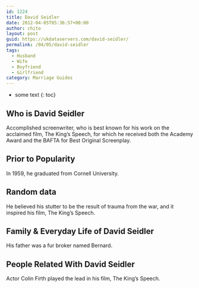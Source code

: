 ```yaml
---
id: 1224
title: David Seidler
date: 2012-04-05T05:36:57+00:00
author: chito
layout: post
guid: https://ukdataservers.com/david-seidler/
permalink: /04/05/david-seidler
tags:
  - Husband
  - Wife
  - Boyfriend
  - Girlfriend
category: Marriage Guides
---
```


* some text
{: toc}


## Who is  David Seidler
                  
                  
                  
Accomplished screenwriter, who is best known for his work on the acclaimed film, The King&#8217;s Speech, for which he received both the Academy Award and the BAFTA for Best Original Screenplay.
                  
                
                
                
## Prior to Popularity 
                  
                  
                  
In 1959, he graduated from Cornell University.
                  
                
                
                
## Random data 
                  
                  
                  
He believed his stutter to be the result of trauma from the war, and it inspired his film, The King&#8217;s Speech.
                  
                
                
                
## Family & Everyday Life of David Seidler
                  
                  
                  
His father was a fur broker named Bernard.
                  
                
                
                
## People Related With  David Seidler
                  
                  
                  
Actor Colin Firth played the lead in his film, The King&#8217;s Speech.
                  
                
              
            
          
          
          
    
    
  
